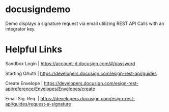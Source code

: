 # docusigndemo
Demo displays a signature request via email utilizing REST API Calls with an integrator key. 

# Helpful Links
Sandbox Login    | https://account-d.docusign.com/#/password

Starting OAuth   | https://developers.docusign.com/esign-rest-api/guides

Create Envelope | https://developers.docusign.com/esign-rest-api/reference/Envelopes/Envelopes/create

Email Sig. Req.  | https://developers.docusign.com/esign-rest-api/guides/request-a-signature

